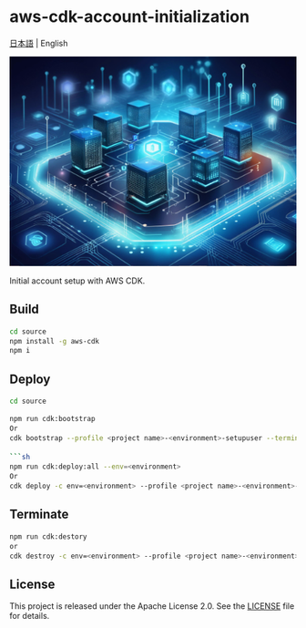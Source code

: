 # aws-cdk-account-initialization

[日本語](README.ja.md) | English

![banner](banner.png)

Initial account setup with AWS CDK.

## Build

```sh
cd source
npm install -g aws-cdk
npm i
```

## Deploy

```sh
cd source
```

```sh
npm run cdk:bootstrap
Or
cdk bootstrap --profile <project name>-<environment>-setupuser --termination-protection true -c env=<environment>

```sh
npm run cdk:deploy:all --env=<environment>
Or
cdk deploy -c env=<environment> --profile <project name>-<environment>-setupuser --version-reporting false --path-metadata false --asset-metadatafalsedeploy
```

## Terminate

```sh
npm run cdk:destory
or
cdk destroy -c env=<environment> --profile <project name>-<environment>-setupuser
```

## License

This project is released under the Apache License 2.0. See the [LICENSE](LICENSE) file for details.
